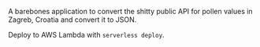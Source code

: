 A barebones application to convert the shitty public API for pollen values in
Zagreb, Croatia and convert it to JSON.

Deploy to AWS Lambda with `serverless deploy`.
